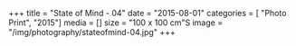 +++
title = "State of Mind - 04"
date = "2015-08-01"
categories = [ "Photo Print", "2015"]
media = []
size = "100 x 100 cm"S
image = "/img/photography/stateofmind-04.jpg"
+++
